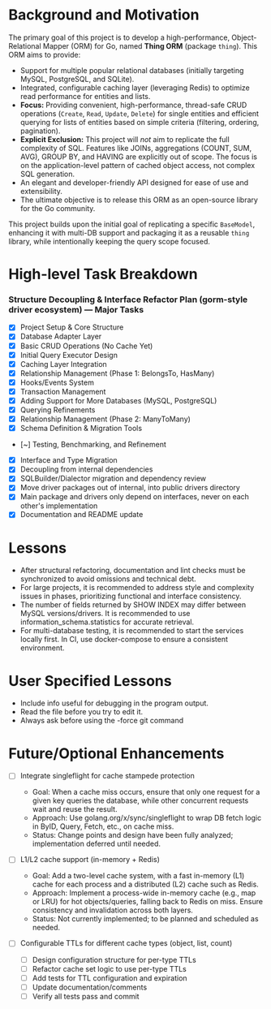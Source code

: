 # Background and Motivation

The primary goal of this project is to develop a high-performance, Object-Relational Mapper (ORM) for Go, named **Thing ORM** (package `thing`). This ORM aims to provide:
- Support for multiple popular relational databases (initially targeting MySQL, PostgreSQL, and SQLite).
- Integrated, configurable caching layer (leveraging Redis) to optimize read performance for entities and lists.
- **Focus:** Providing convenient, high-performance, thread-safe CRUD operations (`Create`, `Read`, `Update`, `Delete`) for single entities and efficient querying for lists of entities based on simple criteria (filtering, ordering, pagination).
- **Explicit Exclusion:** This project will *not* aim to replicate the full complexity of SQL. Features like JOINs, aggregations (COUNT, SUM, AVG), GROUP BY, and HAVING are explicitly out of scope. The focus is on the application-level pattern of cached object access, not complex SQL generation.
- An elegant and developer-friendly API designed for ease of use and extensibility.
- The ultimate objective is to release this ORM as an open-source library for the Go community.

This project builds upon the initial goal of replicating a specific `BaseModel`, enhancing it with multi-DB support and packaging it as a reusable `thing` library, while intentionally keeping the query scope focused.


# High-level Task Breakdown

### Structure Decoupling & Interface Refactor Plan (gorm-style driver ecosystem) — Major Tasks

- [x] Project Setup & Core Structure
- [x] Database Adapter Layer
- [x] Basic CRUD Operations (No Cache Yet)
- [x] Initial Query Executor Design
- [x] Caching Layer Integration
- [x] Relationship Management (Phase 1: BelongsTo, HasMany)
- [x] Hooks/Events System
- [x] Transaction Management
- [x] Adding Support for More Databases (MySQL, PostgreSQL)
- [x] Querying Refinements
- [x] Relationship Management (Phase 2: ManyToMany)
- [x] Schema Definition & Migration Tools
- [~] Testing, Benchmarking, and Refinement
- [x] Interface and Type Migration
- [x] Decoupling from internal dependencies
- [x] SQLBuilder/Dialector migration and dependency review
- [x] Move driver packages out of internal, into public drivers directory
- [x] Main package and drivers only depend on interfaces, never on each other's implementation
- [x] Documentation and README update

# Lessons

- After structural refactoring, documentation and lint checks must be synchronized to avoid omissions and technical debt.
- For large projects, it is recommended to address style and complexity issues in phases, prioritizing functional and interface consistency.
- The number of fields returned by SHOW INDEX may differ between MySQL versions/drivers. It is recommended to use information_schema.statistics for accurate retrieval.
- For multi-database testing, it is recommended to start the services locally first. In CI, use docker-compose to ensure a consistent environment.

# User Specified Lessons

- Include info useful for debugging in the program output.
- Read the file before you try to edit it.
- Always ask before using the -force git command

# Future/Optional Enhancements

- [ ] Integrate singleflight for cache stampede protection
    - Goal: When a cache miss occurs, ensure that only one request for a given key queries the database, while other concurrent requests wait and reuse the result.
    - Approach: Use golang.org/x/sync/singleflight to wrap DB fetch logic in ByID, Query, Fetch, etc., on cache miss.
    - Status: Change points and design have been fully analyzed; implementation deferred until needed.

- [ ] L1/L2 cache support (in-memory + Redis)
    - Goal: Add a two-level cache system, with a fast in-memory (L1) cache for each process and a distributed (L2) cache such as Redis.
    - Approach: Implement a process-wide in-memory cache (e.g., map or LRU) for hot objects/queries, falling back to Redis on miss. Ensure consistency and invalidation across both layers.
    - Status: Not currently implemented; to be planned and scheduled as needed.

- [ ] Configurable TTLs for different cache types (object, list, count)
    - [ ] Design configuration structure for per-type TTLs
    - [ ] Refactor cache set logic to use per-type TTLs
    - [ ] Add tests for TTL configuration and expiration
    - [ ] Update documentation/comments
    - [ ] Verify all tests pass and commit
